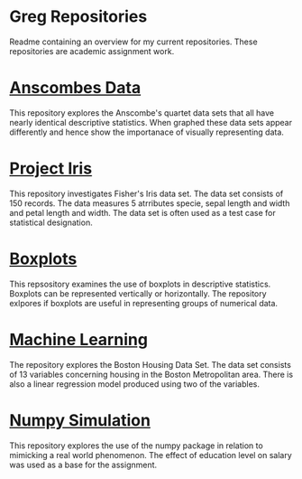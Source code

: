 # Greg Repositories

 Readme containing an overview for my current repositories. These repositories are academic assignment work.
 
 # [Anscombes Data](https://github.com/GregFee/Anscombes-Data)
 
This repository explores the Anscombe's quartet data sets that all have nearly identical descriptive statistics. When graphed these data sets appear differently and hence show the importanace of visually representing data.
 
 # [Project Iris](https://github.com/GregFee/Project)
 
This repository investigates Fisher's Iris data set. The data set consists of 150 records. The data measures 5 atrributes specie, sepal length and width and petal length and  width. The data set is often used as a test case for statistical designation.
 
 
 
 # [Boxplots](https://github.com/GregFee/boxplots)
 
This repsository examines the use of boxplots in descriptive statistics. Boxplots can be represented vertically or horizontally. The repository exlpores if boxplots are useful in representing groups of numerical data.
 
 
 # [Machine Learning](https://github.com/GregFee/machinelearning_assessment)
 
The repository explores the Boston Housing Data Set. The data set consists of 13 variables concerning housing in the Boston Metropolitan area. There is also a linear regression model produced using two of the variables.
 
 
 
 # [Numpy Simulation](https://github.com/GregFee/Program-Numpy)
 
This repository explores the use of the numpy package in relation to mimicking a real world phenomenon. The effect of education level on salary was used as a base for the assignment.
 
 
 
 
